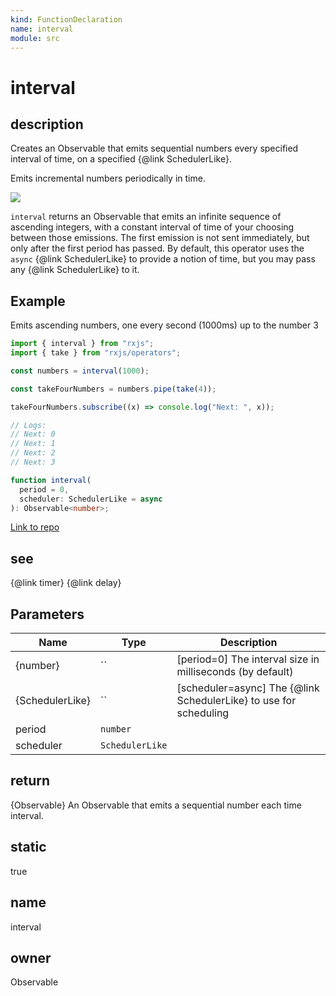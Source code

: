 ```yaml
---
kind: FunctionDeclaration
name: interval
module: src
---
```


# interval

## description

Creates an Observable that emits sequential numbers every specified
interval of time, on a specified {@link SchedulerLike}.

<span class="informal">Emits incremental numbers periodically in time.
</span>

![](interval.png)

`interval` returns an Observable that emits an infinite sequence of
ascending integers, with a constant interval of time of your choosing
between those emissions. The first emission is not sent immediately, but
only after the first period has passed. By default, this operator uses the
`async` {@link SchedulerLike} to provide a notion of time, but you may pass any
{@link SchedulerLike} to it.

## Example

Emits ascending numbers, one every second (1000ms) up to the number 3

```ts
import { interval } from "rxjs";
import { take } from "rxjs/operators";

const numbers = interval(1000);

const takeFourNumbers = numbers.pipe(take(4));

takeFourNumbers.subscribe((x) => console.log("Next: ", x));

// Logs:
// Next: 0
// Next: 1
// Next: 2
// Next: 3
```

```ts
function interval(
  period = 0,
  scheduler: SchedulerLike = async
): Observable<number>;
```

[Link to repo](https://github.com/ReactiveX/rxjs/blob/master/src/internal/observable/interval.ts#L55-L71)

## see

{@link timer}
{@link delay}

## Parameters

| Name            | Type            | Description                                                       |
| --------------- | --------------- | ----------------------------------------------------------------- |
| {number}        | ``              | [period=0] The interval size in milliseconds (by default)         |
| {SchedulerLike} | ``              | [scheduler=async] The {@link SchedulerLike} to use for scheduling |
| period          | `number`        |                                                                   |
| scheduler       | `SchedulerLike` |                                                                   |

## return

{Observable} An Observable that emits a sequential number each time
interval.

## static

true

## name

interval

## owner

Observable
